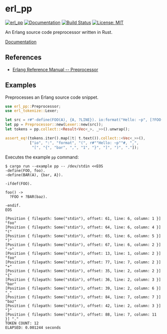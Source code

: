 erl_pp
======

[![erl_pp](http://meritbadge.herokuapp.com/erl_pp)](https://crates.io/crates/erl_pp)
[![Documentation](https://docs.rs/erl_pp/badge.svg)](https://docs.rs/erl_pp)
[![Build Status](https://travis-ci.org/sile/erl_pp.svg?branch=master)](https://travis-ci.org/sile/erl_pp)
[![License: MIT](https://img.shields.io/badge/license-MIT-blue.svg)](LICENSE)

An Erlang source code preprocessor written in Rust.

[Documentation](https://docs.rs/erl_pp)

References
----------

- [Erlang Reference Manual -- Preprocessor](http://erlang.org/doc/reference_manual/macros.html)

Examples
--------

Preprocesses an Erlang source code snippet.

```rust
use erl_pp::Preprocessor;
use erl_tokenize::Lexer;

let src = r#"-define(FOO(A), {A, ?LINE}). io:format("Hello: ~p", [?FOO(bar)])."#;
let pp = Preprocessor::new(Lexer::new(src));
let tokens = pp.collect::<Result<Vec<_>, _>>().unwrap();

assert_eq!(tokens.iter().map(|t| t.text()).collect::<Vec<_>>(),
           ["io", ":", "format", "(", r#""Hello: ~p""#, ",",
            "[", "{", "bar", ",", "1", "}", "]", ")", "."]);
```

Executes the example `pp` command:

```console
$ cargo run --example pp -- /dev/stdin <<EOS
-define(FOO, foo).
-define(BAR(A), {bar, A}).

-ifdef(FOO).

foo() ->
  ?FOO + ?BAR(baz).

-endif.
EOS

[Position { filepath: Some("stdin"), offset: 61, line: 6, column: 1 }] "foo"
[Position { filepath: Some("stdin"), offset: 64, line: 6, column: 4 }] "("
[Position { filepath: Some("stdin"), offset: 65, line: 6, column: 5 }] ")"
[Position { filepath: Some("stdin"), offset: 67, line: 6, column: 2 }] "->"
[Position { filepath: Some("stdin"), offset: 13, line: 1, column: 2 }] "foo"
[Position { filepath: Some("stdin"), offset: 77, line: 7, column: 2 }] "+"
[Position { filepath: Some("stdin"), offset: 35, line: 2, column: 2 }] "{"
[Position { filepath: Some("stdin"), offset: 36, line: 2, column: 3 }] "bar"
[Position { filepath: Some("stdin"), offset: 39, line: 2, column: 6 }] ","
[Position { filepath: Some("stdin"), offset: 84, line: 7, column: 7 }] "baz"
[Position { filepath: Some("stdin"), offset: 42, line: 2, column: 3 }] "}"
[Position { filepath: Some("stdin"), offset: 88, line: 7, column: 11 }] "."
TOKEN COUNT: 12
ELAPSED: 0.001244 seconds
```

